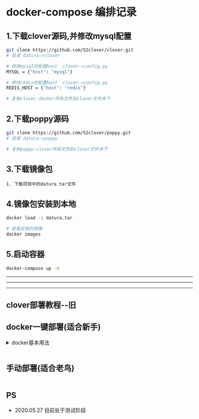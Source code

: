 # docker-compose 编排记录

## 1.下载clover源码,并修改mysql配置
```bash
git clone https://github.com/52clover/clover.git
# 目录 datura->clover

# 修改mysql的配置host  clover->config.py
MYSQL = {"host": "mysql"}

# 修改redis的配置host  clover->config.py
REDIS_HOST = {"host": "redis"}

# 复制clover-docker所有文件到clover文件夹下
```

## 2.下载poppy源码
```bash
git clone https://github.com/52clover/poppy.git
# 目录 datura->poppy

# 复制poppy-clover所有文件到clover文件夹下
```

## 3.下载镜像包
```text
1. 下载项目中的datura.tar文件
```

## 4.镜像包安装到本地
```bash
docker load -i datura.tar

# 查看安装的镜像
docker images
```

## 5.启动容器
```bash
docker-compose up -d
```

---
---
---

## clover部署教程--旧

## docker一键部署(适合新手)

<details>
<summary>docker基本用法</summary>
<p> 懂docker基本用法的请路过它 </p>
<code><pre>
# centos 7 安装docker
yum -y install docker
# 启动docker
service docker start
# 查看本地已有的docker镜像
docker images
</pre></code>
</details>

```bash
```

## 手动部署(适合老鸟)

```bash
```

## PS

- 2020.05.27 目前处于测试阶段
